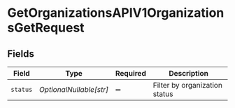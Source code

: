 # GetOrganizationsAPIV1OrganizationsGetRequest


## Fields

| Field                         | Type                          | Required                      | Description                   |
| ----------------------------- | ----------------------------- | ----------------------------- | ----------------------------- |
| `status`                      | *OptionalNullable[str]*       | :heavy_minus_sign:            | Filter by organization status |